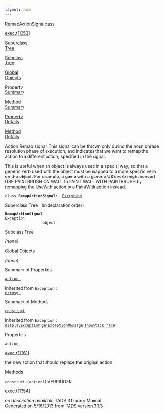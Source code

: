```yaml
---
layout: docs
---
```

<span class="title">RemapActionSignal</span><span class="type">class</span>

[exec.t](../file/exec.t.html)\[[1353](../source/exec.t.html#1353)\]

[Superclass  
Tree](#_SuperClassTree_)

[Subclass  
Tree](#_SubClassTree_)

[Global  
Objects](#_ObjectSummary_)

[Property  
Summary](#_PropSummary_)

[Method  
Summary](#_MethodSummary_)

[Property  
Details](#_Properties_)

[Method  
Details](#_Methods_)



Action Remap signal. This signal can be thrown only during the noun
phrase resolution phase of execution, and indicates that we want to
remap the action to a different action, specified in the signal.

This is useful when an object is always used in a special way, so that a
generic verb used with the object must be mapped to a more specific verb
on the object. For example, a game with a generic USE verb might convert
USE PAINTBRUSH ON WALL to PAINT WALL WITH PAINTBRUSH by remapping the
UseWith action to a PaintWith action instead.

`class `**`RemapActionSignal`**` :   `[`Exception`](../object/Exception.html)



<span id="_SuperClassTree_"></span>



<span class="hdln">Superclass Tree</span>   (in declaration order)



**`RemapActionSignal`**  
[`Exception`](../object/Exception.html)  
`                 object`  
<span id="_SubClassTree_"></span>



<span class="hdln">Subclass Tree</span>  



*(none)* <span id="_ObjectSummary_"></span>



<span class="hdln">Global Objects</span>  



*(none)* <span id="_PropSummary_"></span>



<span class="hdln">Summary of Properties</span>  



[`action_`](#action_)

Inherited from `Exception` :  
[`errmsg_`](../object/Exception.html#errmsg_)

<span id="_MethodSummary_"></span>



<span class="hdln">Summary of Methods</span>  



[`construct`](#construct)

Inherited from `Exception` :  
[`displayException`](../object/Exception.html#displayException) [`getExceptionMessage`](../object/Exception.html#getExceptionMessage) [`showStackTrace`](../object/Exception.html#showStackTrace)

<span id="_Properties_"></span>



<span class="hdln">Properties</span>  



<span id="action_"></span>

`action_`

[exec.t](../file/exec.t.html)\[[1361](../source/exec.t.html#1361)\]



the new action that should replace the original action



<span id="_Methods_"></span>



<span class="hdln">Methods</span>  



<span id="construct"></span>

`construct (action)`<span class="rem">OVERRIDDEN</span>

[exec.t](../file/exec.t.html)\[[1354](../source/exec.t.html#1354)\]



*no description available*
TADS 3 Library Manual  
Generated on 5/16/2013 from TADS version 3.1.3


